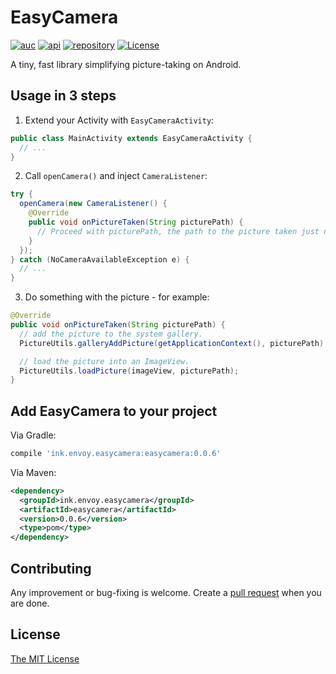 # EasyCamera

[![auc][aucsvg]][auc] [![api][apisvg]][api] [![repository][repositorysvg]][repository] [![License][licensesvg]][license]

[aucsvg]: https://img.shields.io/badge/EasyCamera-v0.0.6-brightgreen.svg
[auc]: https://github.com/lonelyenvoy/EasyCamera

[apisvg]: https://img.shields.io/badge/API-14+-brightgreen.svg
[api]: https://android-arsenal.com/api?level=14

[repositorysvg]: https://img.shields.io/badge/Bintray_JCenter-latest-blue.svg
[repository]: https://bintray.com/lonelyenvoy/maven/ink.envoy.easycamera

[licensesvg]: https://img.shields.io/badge/License-MIT-blue.svg
[license]: https://github.com/lonelyenvoy/EasyCamera/blob/master/LICENSE


A tiny, fast library simplifying picture-taking on Android.

## Usage in 3 steps

1. Extend your Activity with ```EasyCameraActivity```:
```java
public class MainActivity extends EasyCameraActivity {
  // ...
}
```

2. Call ```openCamera()``` and inject ```CameraListener```:
```java
try {
  openCamera(new CameraListener() {
    @Override
    public void onPictureTaken(String picturePath) {
      // Proceed with picturePath, the path to the picture taken just now.
    }
  });
} catch (NoCameraAvailableException e) {
  // ...
}
```

3. Do something with the picture - for example:
```java
@Override
public void onPictureTaken(String picturePath) {
  // add the picture to the system gallery.
  PictureUtils.galleryAddPicture(getApplicationContext(), picturePath);

  // load the picture into an ImageView.
  PictureUtils.loadPicture(imageView, picturePath);
}
```

## Add EasyCamera to your project

Via Gradle:
```groovy
compile 'ink.envoy.easycamera:easycamera:0.0.6'
```

Via Maven:
```xml
<dependency>
  <groupId>ink.envoy.easycamera</groupId>
  <artifactId>easycamera</artifactId>
  <version>0.0.6</version>
  <type>pom</type>
</dependency>
```

## Contributing

Any improvement or bug-fixing is welcome. 
Create a <a href="https://github.com/lonelyenvoy/EasyCamera/pulls" target="_blank">pull request</a> when you are done.

## License

<a href="https://github.com/lonelyenvoy/EasyCamera/blob/master/LICENSE" target="_blank">The MIT License</a>
